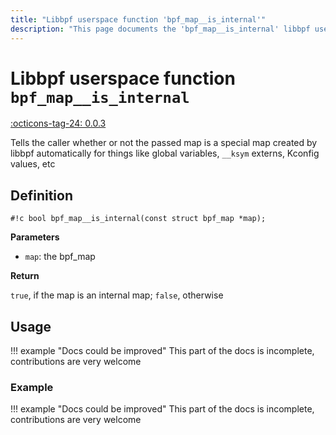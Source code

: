 ```yaml
---
title: "Libbpf userspace function 'bpf_map__is_internal'"
description: "This page documents the 'bpf_map__is_internal' libbpf userspace function, including its definition, usage, and examples."
---
```

# Libbpf userspace function `bpf_map__is_internal`

<!-- [LIBBPF_TAG] -->
[:octicons-tag-24: 0.0.3](https://github.com/libbpf/libbpf/releases/tag/v0.0.3)
<!-- [/LIBBPF_TAG] -->

Tells the caller whether or not the passed map is a special map created by libbpf automatically for things like global variables, `__ksym` externs, Kconfig values, etc

## Definition

`#!c bool bpf_map__is_internal(const struct bpf_map *map);`

**Parameters**

- `map`: the bpf_map

**Return**

`true`, if the map is an internal map; `false`, otherwise

## Usage

!!! example "Docs could be improved"
    This part of the docs is incomplete, contributions are very welcome

### Example

!!! example "Docs could be improved"
    This part of the docs is incomplete, contributions are very welcome
